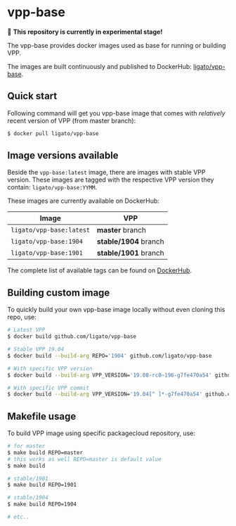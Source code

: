 # vpp-base

🚧 **This repository is currently in experimental stage!**

The vpp-base provides docker images used as base for running or building VPP.

The images are built continuously and published to DockerHub: [ligato/vpp-base](https://hub.docker.com/r/ligato/vpp-base).

## Quick start

Following command will get you vpp-base image that comes with _relatively_ recent version of VPP (from master branch):

```sh
$ docker pull ligato/vpp-base
```

## Image versions available

Beside the `vpp-base:latest` image, there are images with stable VPP version. These images are tagged with the respective VPP version they contain: `ligato/vpp-base:YYMM`. 

These images are currently available on DockerHub:

| Image | VPP |
|---|---|
| `ligato/vpp-base:latest` | **master** branch |
| `ligato/vpp-base:1904` |  **stable/1904** branch |
| `ligato/vpp-base:1901` |  **stable/1901** branch |

The complete list of available tags can be found on [DockerHub](https://hub.docker.com/r/ligato/vpp-base/tags).

## Building custom image

To quickly build your own vpp-base image locally  without even cloning this repo, use:

```sh
# Latest VPP
$ docker build github.com/ligato/vpp-base

# Stable VPP 19.04
$ docker build --build-arg REPO='1904' github.com/ligato/vpp-base

# With specific VPP version
$ docker build --build-arg VPP_VERSION='19.08-rc0~196-g7fe470a54' github.com/ligato/vpp-base

# With specific VPP commit
$ docker build --build-arg VPP_VERSION='19.04[^ ]*-g7fe470a54' github.com/ligato/vpp-base
```

## Makefile usage

To build VPP image using specific packagecloud repository, use:

```sh
# for master
$ make build REPO=master
# this works as well REPO=master is default value
$ make build 

# stable/1901
$ make build REPO=1901

# stable/1904
$ make build REPO=1904

# etc..
```
